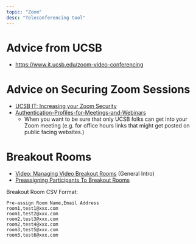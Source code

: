 ```yaml
---
topic: "Zoom"
desc: "Teleconferencing tool"
---
```


# Advice from UCSB 

* <https://www.it.ucsb.edu/zoom-video-conferencing>

# Advice on Securing Zoom Sessions

* [UCSB IT: Increasing your Zoom Security](https://www.it.ucsb.edu/increasing-your-zoom-security)
* [Authentication-Profiles-for-Meetings-and-Webinars](https://support.zoom.us/hc/en-us/articles/360037117472-Authentication-Profiles-for-Meetings-and-Webinars)
  - When you want to be sure that only UCSB folks can get into your Zoom meeting (e.g. for office hours links that
    might get posted on public facing websites.)


# Breakout Rooms

* [Video: Managing Video Breakout Rooms](https://support.zoom.us/hc/en-us/articles/206476313-Managing-Video-Breakout-Rooms) (General Intro)
* [Preassigning Participants To Breakout Rooms](https://support.zoom.us/hc/en-us/articles/360032752671-Pre-assigning-participants-to-breakout-rooms)

Breakout Room CSV Format:

```csv
Pre-assign Room Name,Email Address
room1,test1@xxx.com
room1,test2@xxx.com
room2,test3@xxx.com
room2,test4@xxx.com
room3,test5@xxx.com
room3,test6@xxx.com
```
